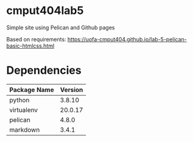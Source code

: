 # cmput404lab5
Simple site using Pelican and Github pages

Based on requirements: https://uofa-cmput404.github.io/lab-5-pelican-basic-htmlcss.html

# Dependencies
| Package Name | Version |
| - | - |
| python | 3.8.10 |
| virtualenv | 20.0.17 |
| pelican | 4.8.0 |
| markdown | 3.4.1 |
